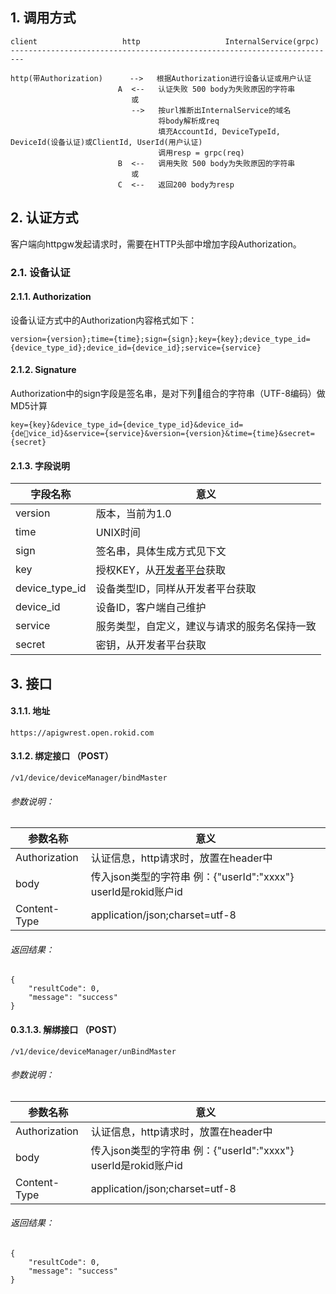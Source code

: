## 1. 调用方式
```
client                   http                   InternalService(grpc)
-------------------------------------------------------------------------

http(带Authorization)      -->   根据Authorization进行设备认证或用户认证
                        A  <--   认证失败 500 body为失败原因的字符串
                           或
                           -->   按url推断出InternalService的域名
                                 将body解析成req
                                 填充AccountId, DeviceTypeId, DeviceId(设备认证)或ClientId, UserId(用户认证)
                                 调用resp = grpc(req)
                        B  <--   调用失败 500 body为失败原因的字符串
                           或
                        C  <--   返回200 body为resp
```

## 2. 认证方式
客户端向httpgw发起请求时，需要在HTTP头部中增加字段Authorization。

### 2.1. 设备认证

#### 2.1.1. Authorization
设备认证方式中的Authorization内容格式如下：

```
version={version};time={time};sign={sign};key={key};device_type_id={device_type_id};device_id={device_id};service={service}
```

#### 2.1.2. Signature
Authorization中的sign字段是签名串，是对下列组合的字符串（UTF-8编码）做MD5计算

```
key={key}&device_type_id={device_type_id}&device_id={device_id}&service={service}&version={version}&time={time}&secret={secret}
```

#### 2.1.3. 字段说明

| 字段名称       | 意义                                                              |
| -------------- | ----------------------------------------------------------------- |
| version        | 版本，当前为1.0                                                   |
| time           | UNIX时间                                                          |
| sign           | 签名串，具体生成方式见下文                                        |
| key            | 授权KEY，从[开发者平台](https://developer.rokid.com/voice/#/)获取 |
| device_type_id | 设备类型ID，同样从开发者平台获取                                |
| device_id      | 设备ID，客户端自己维护                                           |
| service        | 服务类型，自定义，建议与请求的服务名保持一致                      |
| secret         | 密钥，从开发者平台获取                                            |

## 3. 接口
#### 3.1.1. 地址
```
https://apigwrest.open.rokid.com
```
#### 3.1.2. 绑定接口 （POST）
```
/v1/device/deviceManager/bindMaster
```
###### 参数说明：
| 参数名称       | 意义                                                              |
| -------------- | ----------------------------------------------------------------- |
| Authorization        | 认证信息，http请求时，放置在header中                                                   |
| body           | 传入json类型的字符串 例：{"userId":"xxxx"}   userId是rokid账户id                                                 |
| Content-Type          | application/json;charset=utf-8                                                 |

###### 返回结果：
```
{
    "resultCode": 0,
    "message": "success"
}
```
#### 0.3.1.3. 解绑接口 （POST）
```
/v1/device/deviceManager/unBindMaster
```
###### 参数说明：
| 参数名称       | 意义                                                              |
| -------------- | ----------------------------------------------------------------- |
| Authorization        | 认证信息，http请求时，放置在header中                                                   |
| body           | 传入json类型的字符串 例：{"userId":"xxxx"}   userId是rokid账户id                                                 |
| Content-Type          | application/json;charset=utf-8                                                 |

###### 返回结果：
```
{
    "resultCode": 0,
    "message": "success"
}
```
